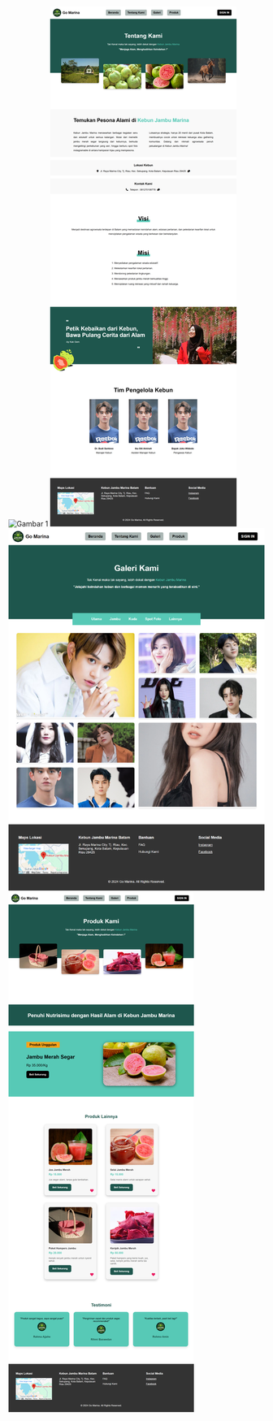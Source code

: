 ![Gambar 1](ss/user-beranda.png)
![Gambar 2](ss/user-tentangkami.png)
![Gambar 3](ss/user-galeri.png)
![Gambar 4](ss/user-produk.png)

